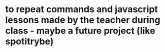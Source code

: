 # to repeat commands and javascript lessons made by the teacher during class - maybe a future project (like spotitrybe)

